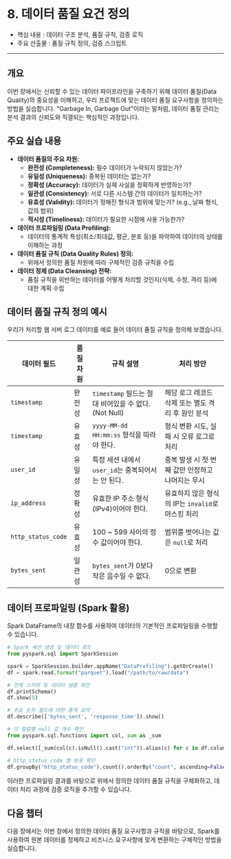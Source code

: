 # 8. 데이터 품질 요건 정의

* 핵심 내용 : 데이터 구조 분석, 품질 규칙, 검증 로직
* 주요 산출물 : 품질 규칙 정의, 검증 스크립트

---


## 개요

이번 장에서는 신뢰할 수 있는 데이터 파이프라인을 구축하기 위해 데이터 품질(Data Quality)의 중요성을 이해하고, 우리 프로젝트에 맞는 데이터 품질 요구사항을 정의하는 방법을 실습합니다. "Garbage In, Garbage Out"이라는 말처럼, 데이터 품질 관리는 분석 결과의 신뢰도와 직결되는 핵심적인 과정입니다.

## 주요 실습 내용

* **데이터 품질의 주요 차원:**
    * **완전성 (Completeness):** 필수 데이터가 누락되지 않았는가?
    * **유일성 (Uniqueness):** 중복된 데이터는 없는가?
    * **정확성 (Accuracy):** 데이터가 실제 사실을 정확하게 반영하는가?
    * **일관성 (Consistency):** 서로 다른 시스템 간의 데이터가 일치하는가?
    * **유효성 (Validity):** 데이터가 정해진 형식과 범위에 맞는가? (e.g., 날짜 형식, 값의 범위)
    * **적시성 (Timeliness):** 데이터가 필요한 시점에 사용 가능한가?
* **데이터 프로파일링 (Data Profiling):**
    * 데이터의 통계적 특성(최소/최대값, 평균, 분포 등)을 파악하여 데이터의 상태를 이해하는 과정
* **데이터 품질 규칙 (Data Quality Rules) 정의:**
    * 위에서 정의한 품질 차원에 따라 구체적인 검증 규칙을 수립
* **데이터 정제 (Data Cleansing) 전략:**
    * 품질 규칙을 위반하는 데이터를 어떻게 처리할 것인지(삭제, 수정, 격리 등)에 대한 계획 수립

## 데이터 품질 규칙 정의 예시

우리가 처리할 웹 서버 로그 데이터를 예로 들어 데이터 품질 규칙을 정의해 보겠습니다.

| 데이터 필드       | 품질 차원 | 규칙 설명                                               | 처리 방안                                       |
| ----------------- | --------- | ------------------------------------------------------- | ----------------------------------------------- |
| `timestamp`       | 완전성    | `timestamp` 필드는 절대 비어있을 수 없다. (Not Null)      | 해당 로그 레코드 삭제 또는 별도 격리 후 원인 분석 |
| `timestamp`       | 유효성    | `yyyy-MM-dd HH:mm:ss` 형식을 따라야 한다.               | 형식 변환 시도, 실패 시 오류 로그로 처리          |
| `user_id`         | 유일성    | 특정 세션 내에서 `user_id`는 중복되어서는 안 된다.      | 중복 발생 시 첫 번째 값만 인정하고 나머지는 무시   |
| `ip_address`      | 정확성    | 유효한 IP 주소 형식(IPv4)이어야 한다.                   | 유효하지 않은 형식의 IP는 `invalid`로 마스킹 처리   |
| `http_status_code`| 유효성    | 100 ~ 599 사이의 정수 값이어야 한다.                    | 범위를 벗어나는 값은 `null`로 처리              |
| `bytes_sent`      | 일관성    | `bytes_sent`가 0보다 작은 음수일 수 없다.               | 0으로 변환                                      |

## 데이터 프로파일링 (Spark 활용)

Spark DataFrame의 내장 함수를 사용하여 데이터의 기본적인 프로파일링을 수행할 수 있습니다.

```python
# Spark 세션 생성 및 데이터 로드
from pyspark.sql import SparkSession

spark = SparkSession.builder.appName("DataProfiling").getOrCreate()
df = spark.read.format("parquet").load("/path/to/raw/data")

# 전체 스키마 및 데이터 샘플 확인
df.printSchema()
df.show(5)

# 주요 숫자 필드에 대한 통계 요약
df.describe(['bytes_sent', 'response_time']).show()

# 각 컬럼별 null 값 개수 확인
from pyspark.sql.functions import col, sum as _sum

df.select([_sum(col(c).isNull().cast("int")).alias(c) for c in df.columns]).show()

# http_status_code 별 분포 확인
df.groupBy("http_status_code").count().orderBy("count", ascending=False).show()
```

이러한 프로파일링 결과를 바탕으로 위에서 정의한 데이터 품질 규칙을 구체화하고, 데이터 처리 과정에 검증 로직을 추가할 수 있습니다.

## 다음 챕터

다음 장에서는 이번 장에서 정의한 데이터 품질 요구사항과 규칙을 바탕으로, Spark를 사용하여 원본 데이터를 정제하고 비즈니스 요구사항에 맞게 변환하는 구체적인 방법을 실습합니다.

